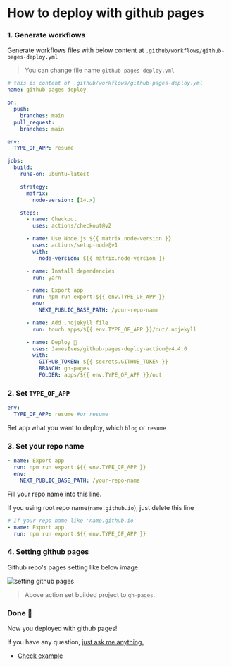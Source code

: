 # How to deploy with github pages

### 1. Generate workflows

Generate workflows files with below content at `.github/workflows/github-pages-deploy.yml`

> You can change file name `github-pages-deploy.yml`

```yml
# this is content of .github/workflows/github-pages-deploy.yml
name: github pages deploy

on:
  push:
    branches: main
  pull_request:
    branches: main

env:
  TYPE_OF_APP: resume

jobs:
  build:
    runs-on: ubuntu-latest

    strategy:
      matrix:
        node-version: [14.x]

    steps:
      - name: Checkout
        uses: actions/checkout@v2

      - name: Use Node.js ${{ matrix.node-version }}
        uses: actions/setup-node@v1
        with:
          node-version: ${{ matrix.node-version }}

      - name: Install dependencies
        run: yarn

      - name: Export app
        run: npm run export:${{ env.TYPE_OF_APP }}
        env:
          NEXT_PUBLIC_BASE_PATH: /your-repo-name

      - name: Add .nojekyll file
        run: touch apps/${{ env.TYPE_OF_APP }}/out/.nojekyll

      - name: Deploy 🚀
        uses: JamesIves/github-pages-deploy-action@v4.4.0
        with:
          GITHUB_TOKEN: ${{ secrets.GITHUB_TOKEN }}
          BRANCH: gh-pages
          FOLDER: apps/${{ env.TYPE_OF_APP }}/out
```

### 2. Set `TYPE_OF_APP`

```yml
env:
  TYPE_OF_APP: resume #or resume
```

Set app what you want to deploy, which `blog` or `resume`

### 3. Set your repo name

```yml
- name: Export app
  run: npm run export:${{ env.TYPE_OF_APP }}
  env:
    NEXT_PUBLIC_BASE_PATH: /your-repo-name
```

Fill your repo name into this line.

If you using root repo name(`name.github.io`), just delete this line

```yml
# If your repo name like 'name.github.io'
- name: Export app
  run: npm run export:${{ env.TYPE_OF_APP }}
```

### 4. Setting github pages

Github repo's pages setting like below image.

![setting github pages](https://user-images.githubusercontent.com/26461307/182302514-81512700-d329-4083-b901-dd48ce525fc1.png)

> Above action set builded project to `gh-pages`.

### Done 🎉

Now you deployed with github pages!

If you have any question, [just ask me anything.](https://github.com/hyesungoh/comet-land/discussions)

- [Check example](https://github.com/hyesungoh/comet-land-github-pages-example)
